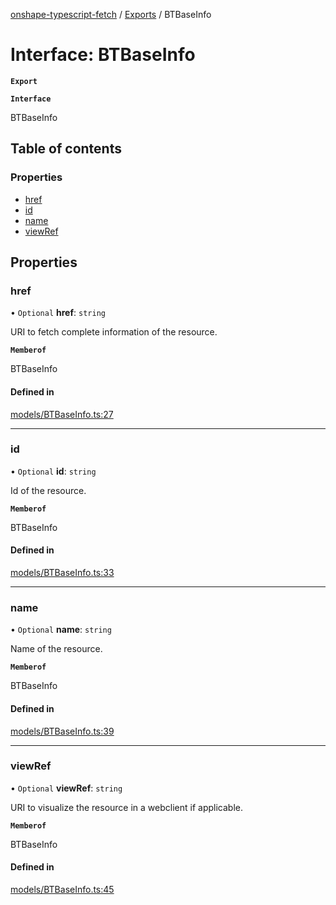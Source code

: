 [onshape-typescript-fetch](../README.md) / [Exports](../modules.md) / BTBaseInfo

# Interface: BTBaseInfo

**`Export`**

**`Interface`**

BTBaseInfo

## Table of contents

### Properties

- [href](BTBaseInfo.md#href)
- [id](BTBaseInfo.md#id)
- [name](BTBaseInfo.md#name)
- [viewRef](BTBaseInfo.md#viewref)

## Properties

### href

• `Optional` **href**: `string`

URI to fetch complete information of the resource.

**`Memberof`**

BTBaseInfo

#### Defined in

[models/BTBaseInfo.ts:27](https://github.com/toebes/onshape-typescript-fetch/blob/3e11ae1/models/BTBaseInfo.ts#L27)

___

### id

• `Optional` **id**: `string`

Id of the resource.

**`Memberof`**

BTBaseInfo

#### Defined in

[models/BTBaseInfo.ts:33](https://github.com/toebes/onshape-typescript-fetch/blob/3e11ae1/models/BTBaseInfo.ts#L33)

___

### name

• `Optional` **name**: `string`

Name of the resource.

**`Memberof`**

BTBaseInfo

#### Defined in

[models/BTBaseInfo.ts:39](https://github.com/toebes/onshape-typescript-fetch/blob/3e11ae1/models/BTBaseInfo.ts#L39)

___

### viewRef

• `Optional` **viewRef**: `string`

URI to visualize the resource in a webclient if applicable.

**`Memberof`**

BTBaseInfo

#### Defined in

[models/BTBaseInfo.ts:45](https://github.com/toebes/onshape-typescript-fetch/blob/3e11ae1/models/BTBaseInfo.ts#L45)
